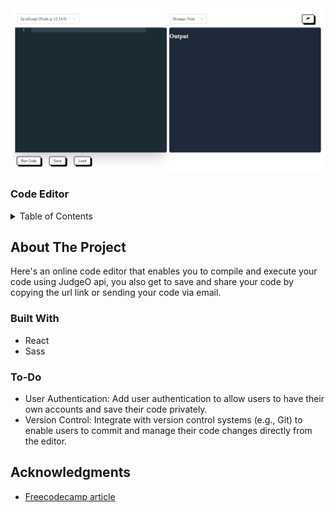 <!-- PROJECT LOGO -->
<div>
  <a href="https://github.com/Olufunmi13/code-editor">
    <img src="icodeonline.png" alt="Logo">
  </a>

  <h3>Code Editor</h3>

  <!-- TABLE OF CONTENTS -->
<details>
  <summary>Table of Contents</summary>
  <ol>
    <li>
      <a href="#about-the-project">About The Project</a>
      <ul>
        <li><a href="#built-with">Built With</a></li>
      </ul>
    </li>
    <li><a href="#to-do">TO-DO</a></li>
    <li><a href="#acknowledgments">Acknowledgments</a></li>
  </ol>
</details>



<!-- ABOUT THE PROJECT -->
## About The Project

Here's an online code editor that enables you to compile and execute your code using JudgeO api, you also get to save and share your code by copying the url link or sending your code via email.



### Built With
* React
* Sass

### To-Do
* User Authentication: Add user authentication to allow users to have their own accounts and save their code privately.
* Version Control: Integrate with version control systems (e.g., Git) to enable users to commit and manage their code changes directly from the editor.

<!-- ACKNOWLEDGMENTS -->
## Acknowledgments

* [Freecodecamp article](https://www.freecodecamp.org/news/how-to-build-react-based-code-editor/)

